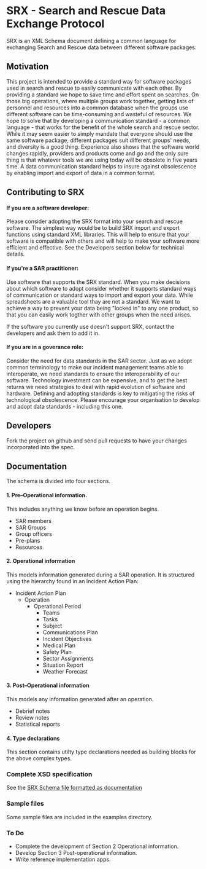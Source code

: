 # SRX - Search and Rescue Data Exchange Protocol

SRX is an XML Schema document defining a common language for exchanging Search and Rescue data between different software packages.


## Motivation

This project is intended to provide a standard way for software packages used in search and rescue to easily communicate with each other. 
By providing a standard we hope to save time and effort spent on searches. On those big operations, where multiple groups work together, getting lists of personnel and resources into a common database when the groups use different software can be time-consuming and wasteful of resources. We hope to solve that by developing a communication standard - a common language - that works for the benefit of the whole search and rescue sector. While it may seem easier to simply mandate that everyone should use the same software package, different packages suit different groups' needs, and diversity is a good thing. Experience also shows that the software world changes rapidly, providers and products come and go and the only sure thing is that whatever tools we are using today will be obsolete in five years time. A data communication standard helps to insure against obsolescence by enabling import and export of data in a common format.  

## Contributing to SRX

#### If you are a software developer:

Please consider adopting the SRX format into your search and rescue software. The simplest way would be to build SRX import and export functions using standard XML libraries. This will help to ensure that your software is compatible with others and will help to make your software more efficient and effective. See the Developers section below for technical details. 

#### If you're a SAR practitioner:

Use software that supports the SRX standard. When you make decisions about which software to adopt consider whether it supports standard ways of communication or standard ways to import and export your data. While spreadsheets are a valuable tool thay are not a standard. We want to achieve a way to prevent your data being "locked in" to any one product, so that you can easily work togther with other groups when the need arises. 

If the software you currently use doesn't support SRX, contact the developers and ask them to add it in. 

#### If you are in a goverance role:

Consider the need for data standards in the SAR sector. Just as we adopt common terminology to make our incident management teams able to interoperate, we need standards to ensure the interoperability of our software. Technology investment can be expensive, and to get the best returns we need strategies to deal with rapid evolution of software and hardware. Defining and adopting standards is key to mitigating the risks of technological obsolescence. Please encourage your organisation to develop and adopt data standards - including this one. 



## Developers

Fork the project on github and send pull requests to have your changes incorporated into the spec.

## Documentation

The schema is divided into four sections. 

#### 1. Pre–Operational information.
   This includes anything we know before an operation begins.

   - SAR members
   - SAR Groups
   - Group officers
   - Pre-plans
   - Resources

#### 2. Operational information 

   This models information generated during a SAR operation. It is structured using the hierarchy found in an Incident Action Plan:

   - Incident Action Plan
      - Operation
         - Operational Period
            - Teams
            - Tasks
            - Subject
            - Communications Plan
            - Incident Objectives
            - Medical Plan
            - Safety Plan
            - Sector Assignments
            - Situation Report
            - Weather Forecast

#### 3. Post–Operational information

   This models any information generated after an operation. 
   - Debrief notes
   - Review notes
   - Statistical reports
		
#### 4. Type declarations

   This section contains utilty type declarations needed as building blocks for the above complex types. 
   
   
### Complete XSD specification 

See the [SRX Schema file formatted as documentation](http://www.landsar.org.nz/SRX/1/0) 

### Sample files

Some sample files are included in the examples directory.

### To Do
 
   - Complete the development of Section 2 Operational information.
   - Develop Section 3 Post-operational information. 
   - Write reference implementation apps.




   